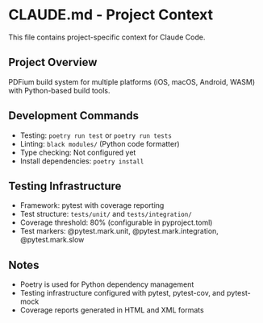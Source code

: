 # CLAUDE.md - Project Context

This file contains project-specific context for Claude Code.

## Project Overview
PDFium build system for multiple platforms (iOS, macOS, Android, WASM) with Python-based build tools.

## Development Commands
- Testing: `poetry run test` or `poetry run tests`
- Linting: `black modules/` (Python code formatter)
- Type checking: Not configured yet
- Install dependencies: `poetry install`

## Testing Infrastructure
- Framework: pytest with coverage reporting
- Test structure: `tests/unit/` and `tests/integration/`
- Coverage threshold: 80% (configurable in pyproject.toml)
- Test markers: @pytest.mark.unit, @pytest.mark.integration, @pytest.mark.slow

## Notes
- Poetry is used for Python dependency management
- Testing infrastructure configured with pytest, pytest-cov, and pytest-mock
- Coverage reports generated in HTML and XML formats

